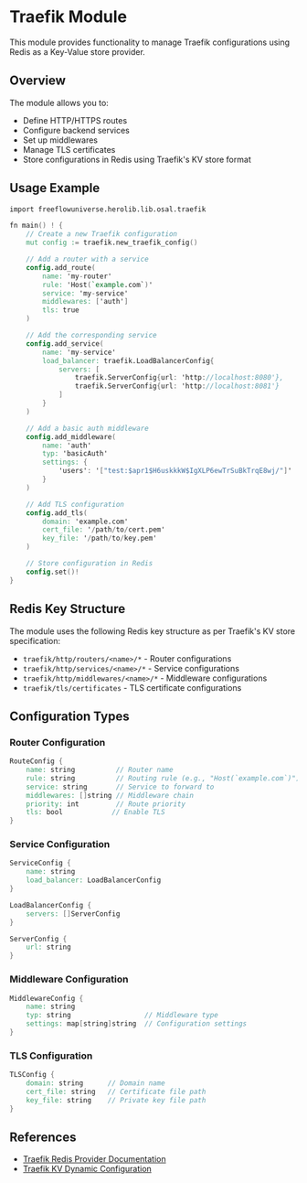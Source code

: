 # Traefik Module

This module provides functionality to manage Traefik configurations using Redis as a Key-Value store provider.

## Overview

The module allows you to:
- Define HTTP/HTTPS routes
- Configure backend services
- Set up middlewares
- Manage TLS certificates
- Store configurations in Redis using Traefik's KV store format

## Usage Example

```v
import freeflowuniverse.herolib.lib.osal.traefik

fn main() ! {
    // Create a new Traefik configuration
    mut config := traefik.new_traefik_config()

    // Add a router with a service
    config.add_route(
        name: 'my-router'
        rule: 'Host(`example.com`)'
        service: 'my-service'
        middlewares: ['auth']
        tls: true
    )

    // Add the corresponding service
    config.add_service(
        name: 'my-service'
        load_balancer: traefik.LoadBalancerConfig{
            servers: [
                traefik.ServerConfig{url: 'http://localhost:8080'},
                traefik.ServerConfig{url: 'http://localhost:8081'}
            ]
        }
    )

    // Add a basic auth middleware
    config.add_middleware(
        name: 'auth'
        typ: 'basicAuth'
        settings: {
            'users': '["test:$apr1$H6uskkkW$IgXLP6ewTrSuBkTrqE8wj/"]'
        }
    )

    // Add TLS configuration
    config.add_tls(
        domain: 'example.com'
        cert_file: '/path/to/cert.pem'
        key_file: '/path/to/key.pem'
    )

    // Store configuration in Redis
    config.set()!
}
```

## Redis Key Structure

The module uses the following Redis key structure as per Traefik's KV store specification:

- `traefik/http/routers/<name>/*` - Router configurations
- `traefik/http/services/<name>/*` - Service configurations
- `traefik/http/middlewares/<name>/*` - Middleware configurations
- `traefik/tls/certificates` - TLS certificate configurations

## Configuration Types

### Router Configuration
```v
RouteConfig {
    name: string          // Router name
    rule: string          // Routing rule (e.g., "Host(`example.com`)")
    service: string       // Service to forward to
    middlewares: []string // Middleware chain
    priority: int         // Route priority
    tls: bool            // Enable TLS
}
```

### Service Configuration
```v
ServiceConfig {
    name: string
    load_balancer: LoadBalancerConfig
}

LoadBalancerConfig {
    servers: []ServerConfig
}

ServerConfig {
    url: string
}
```

### Middleware Configuration
```v
MiddlewareConfig {
    name: string
    typ: string                  // Middleware type
    settings: map[string]string  // Configuration settings
}
```

### TLS Configuration
```v
TLSConfig {
    domain: string      // Domain name
    cert_file: string   // Certificate file path
    key_file: string    // Private key file path
}
```

## References

- [Traefik Redis Provider Documentation](https://doc.traefik.io/traefik/reference/install-configuration/providers/kv/redis/)
- [Traefik KV Dynamic Configuration](https://doc.traefik.io/traefik/reference/dynamic-configuration/kv/)
